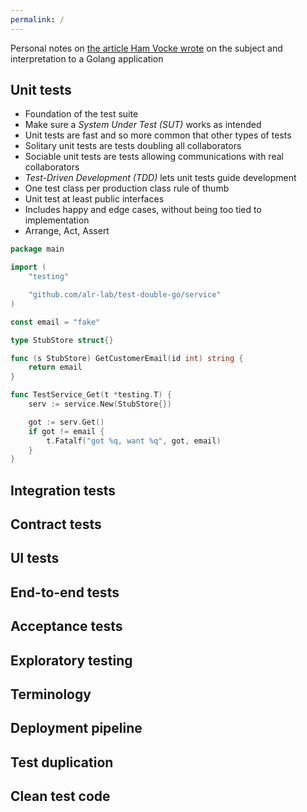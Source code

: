 ```yaml
---
permalink: /
---
```

Personal notes on [the article Ham Vocke wrote](https://martinfowler.com/articles/practical-test-pyramid.html) on the subject and interpretation to a Golang application

## Unit tests

- Foundation of the test suite
- Make sure a _System Under Test (SUT)_ works as intended
- Unit tests are fast and so more common that other types of tests
- Solitary unit tests are tests doubling all collaborators
- Sociable unit tests are tests allowing communications with real
  collaborators
- _Test-Driven Development (TDD)_ lets unit tests guide development
- One test class per production class rule of thumb
- Unit test at least public interfaces
- Includes happy and edge cases, without being too tied to implementation
- Arrange, Act, Assert

```go
package main

import (
	"testing"

	"github.com/alr-lab/test-double-go/service"
)

const email = "fake"

type StubStore struct{}

func (s StubStore) GetCustomerEmail(id int) string {
	return email
}

func TestService_Get(t *testing.T) {
	serv := service.New(StubStore{})

	got := serv.Get()
	if got != email {
		t.Fatalf("got %q, want %q", got, email)
	}
}
```

## Integration tests

## Contract tests

## UI tests

## End-to-end tests

## Acceptance tests

## Exploratory testing

## Terminology

## Deployment pipeline

## Test duplication

## Clean test code
